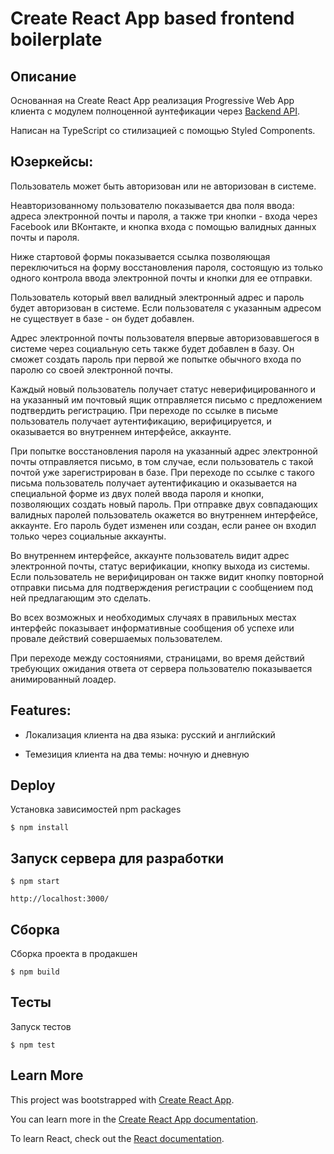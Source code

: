 Create React App based frontend boilerplate
===========================================

Описание
--------

Основанная на Create React App реализация Progressive Web App клиента с модулем полноценной аунтефикации через [Backend API](https://github.com/ushliypakostnik/express-auth).

Написан на TypeScript со стилизацией с помощью Styled Components.


Юзеркейсы:
----------

Пользователь может быть авторизован или не авторизован в системе.

Неавторизованному пользователю показывается два поля ввода: адреса электронной почты и пароля, а также три кнопки - входа через Facebook или ВКонтакте, и кнопка входа с помощью валидных данных почты и пароля.

Ниже стартовой формы показывается ссылка позволяющая переключиться на форму восстановления пароля, состоящую из только одного контрола ввода электронной почты и кнопки для ее отправки.

Пользователь который ввел валидный электронный адрес и пароль будет авторизован в системе. Если пользователя с указанным адресом не существует в базе - он будет добавлен.

Адрес электронной почты пользователя впервые авторизовавшегося в системе через социальную сеть также будет добавлен в базу. Он сможет создать пароль при первой же попытке обычного входа по паролю со своей электронной почты.

Каждый новый пользователь получает статус неверифицированного и на указанный им почтовый ящик отправляется письмо с предложением подтвердить регистрацию. При переходе по ссылке в письме пользователь получает аутентификацию, верифицируется, и оказывается во внутреннем интерфейсе, аккаунте.

При попытке восстановления пароля на указанный адрес электронной почты отправляется письмо, в том случае, если пользователь с такой почтой уже зарегистрирован в базе. При переходе по ссылке с такого письма пользователь получает аутентификацию и оказывается на специальной форме из двух полей ввода пароля и кнопки, позволяющих создать новый пароль. При отправке двух совпадающих валидных паролей пользователь окажется во внутреннем интерфейсе, аккаунте. Его пароль будет изменен или создан, если ранее он входил только через социальные аккаунты.

Во внутреннем интерфейсе, аккаунте пользователь видит адрес электронной почты, статус верификации, кнопку выхода из системы. Если пользователь не верифицирован он также видит кнопку повторной отправки письма для подтверждения регистрации с сообщением под ней предлагающим это сделать.

Во всех возможных и необходимых случаях в правильных местах интерфейс показывает информативные сообщения об успехе или провале действий совершаемых пользователем.

При переходе между состояниями, страницами, во время действий требующих ожидания ответа от сервера пользователю показывается анимированный лоадер.


Features:
---------

* Локализация клиента на два языка: русский и английский

* Темезиция клиента на два темы: ночную и дневную



Deploy
------

Установка зависимостей npm packages

    $ npm install

Запуск сервера для разработки
-----------------------------

    $ npm start

    http://localhost:3000/

Cборка
------

Сборка проекта в продакшен

    $ npm build

Тесты
-----

Запуск тестов

    $ npm test



## Learn More

This project was bootstrapped with [Create React App](https://github.com/facebook/create-react-app).

You can learn more in the [Create React App documentation](https://facebook.github.io/create-react-app/docs/getting-started).

To learn React, check out the [React documentation](https://reactjs.org/).
